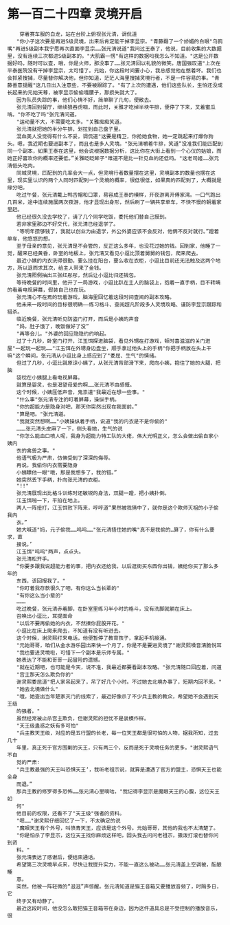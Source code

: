 # 第一百二十四章 灵境开启
        穿着赛车服的白龙，站在台阶上俯视张元清，调侃道
       "你小子这次要是再进S级灵境，出来后肯定能干掉李显宗。"青藤翻了一个娇媚的白眼"乌鸦嘴"再进S级副本我宁愿再次直面李显宗……张元清说道"我问过王泰了，他说，目前收集的大数据里，没有连续三次都进S级副本的。"大肌霸一愣"有这样的数据吗我怎么不知道。"这是公开数据好吗，随时可以查，哦，你是火师，那没事了……张元清回以礼貌的微笑。唐国强叹道"上次在平泰医院没有干掉李显宗，太可惜了。元始，你这段时间要小心，我总感觉他在憋着坏。我们也会抓紧搜捕，尽量替你解决他，但你知道，茫茫人海里搜捕灵境行者，不是一件容易的事。"青藤善意提醒"这几日出入注意些，不要被跟踪了。"有了上次的遭遇，他们这些队长，生怕还没成长起来的元始天尊，被李显宗偷偷嘎腰子，那损失就大了。
       因为队员失踪的事，他们心情不好，简单聊了几句，便散去。
       张元清回到餐厅，继续狼吞虎咽，而此时，关雅才吃掉半块牛排，便停了下来，叉着蜜瓜啃。"你不吃了吗"张元清问道。
       "运动量不大，不需要吃太多。"关雅痴痴笑道。
       张元清就把她的半分牛排，划拉到自己盘子里。
       混血美人没觉得有什么不妥，调侃道"这要是精卫，你抢她食物，她一定跳起来打爆你狗头。嗯，我近期也要进副本了，而且也是多人灵境。"张元清嚼着牛排，笑道“没准我们能匹配到同一个副本，如果王泰在这里，他会说根据数据分析，这比你在大街上看到一个心仪的姑娘，而她正好喜欢你的概率还要低。”关雅眨眨眸子"难道不是比一针见血的还低吗。"这老司姬……张元清低头吃肉。
       同城灵境，匹配到的几率会大一点，但灵境行者数量摆在这里，灵境副本的数量也摆在这里，现实里认识的两个人同时匹配到一个灵境的概率，很低很低，如果真的匹配到了，大概就是缘分吧。
       吃过午餐，张元清戴上鸭舌帽和口罩，易容成王泰的模样，开夜游离开傅家湾。一口气跑出几百米，途中连续施展两次夜游，他才显现出身形，然后刷了一辆共享单车，不快不慢的朝着家里赶。
       他已经很久没去学校了，请了几个同学吃饭，委托他们替自己报到。
       若非家里那边不好交代，张元清已经退学了。
       "等明年攒够钱了，我就以创业为由退学，外公外婆应该不会反对，他俩不反对就行。”蹬着单车，他悠悠的想。
       至于母亲的意见，张元清是不会管的，反正这么多年，也没花过她的钱。回到家，他睡了一觉，醒来已经黄昏，卧室的地板上，张元清又看见小逗比顶着舅舅的钱包，爬来爬去。
       最近小姨的内衣洗得很勤，要么挂在阳台，要么收在衣柜，小逗比目前还无法触及这两个地方，所以退而求其次，给主人带来了金钱。
       张元清照例抽出三张红彤彤，然后让小逗比归还钱包。
       等待晚餐的时间里，他开了一局游戏，小逗比趴在主人的脑袋上，抱着一直手柄，目不转睛的看着电视屏幕，假装自己也在玩。
       张元清心不在焉的玩着游戏，脑海里回忆着这段时间查阅的副本攻略。
       他未来一段时间的目标很明确――练习格斗、查阅超凡阶段多人灵境攻略、谨防李显宗跟踪和猎杀。
       临近晚餐，张元清听见防盗门打开，而后是小姨的声音
       “妈，肚子饿了，晚饭做好了没”
       "再等会儿。"外婆的回应隐隐约约响起。
       过了十几秒，卧室门打开，江玉饵探进脑袋，看见外甥在打游戏，顿时喜滋滋的关门进屋"一起玩一起玩……"江玉饵在外甥身边盘坐，顺手拿过他头上的手柄"你把手柄放在头上干嘛"这个瞬间，张元清从小逗比身上感应到了"委屈、生气"的情绪。
       但过了几秒，小逗比就原谅小姨了，从张元清背部滑下来，爬向小姨，抱住了她的大腿，把脑
       袋枕在小姨腿上看电视屏幕。
       就算是婴灵，也是渴望母爱的啊……张元清不由感慨。
       这个时候，小姨压低声音，鬼祟道"我最近在想一些事。"
       "什么事"张元清专注的盯着屏幕，操纵手柄。
       "你的超能力是隐身对吧，那天你突然出现在我面前。”
       "算是吧。"张元清道。
       "我就突然想啊……"小姨操纵着手柄，说道"我的内衣是不是你偷的"
       ………张元清头皮麻了一下，侧头看她，生气的说
       "你怎么能血口喷人呢，我身为超能力特工队的大佬，伟大光明正义，怎么会做出偷自家小姨内
       衣的禽兽之事。"
       他语气极为严肃，仿佛受到了深深的侮辱。
       再说，我偷你内衣需要隐身
       小姨瞟他一眼"哦，那是我想多了，我的错。”
       她突然丢下手柄，扑向张元清的衣柜。
       "!!"
       张元清展现出比格斗训练时还敏锐的身法，双腿一蹬，把小姨扑倒。
       江玉饵啪一下，平拍在地上。
       两人一阵扭打，江玉饵败下阵来，哼哼道“果然被我猜中了，就你是这个欺师灭祖的小子偷我内
       衣。”
       她大喊道"妈，元子偷我……呜呜……"张元清捂住她的嘴"真不是我偷的…算了，你有什么要求，直
       接说。’
       江玉饵"呜呜"两声，点点头。
       张元清松开手。
       “你要多跟我说超能力者的事，把内衣还给我，以后逛街买东西你出钱，姨给你买了那么多年的
       东西，该回报我了。"
       "你盯着我存款很久了吧，有你这么当长辈的"
       "有你这么当小辈的"
       ………
       吃过晚餐，张元清赤着脚，在卧室里练习半小时的格斗，没有洗脚就躺在床上。
       召唤出小逗比，耳提面命
       "以后不要再偷她的内衣，不然揍你屁股开花。"
       小逗比在床上爬来爬去，不知道有没有听进去。
       这个时候，谢灵熙打来电话，他便暂停了教育孩子，拿起手机接通。
       "元始哥哥，咱们从金水游乐园出来快一个月了，你是不是要进灵境了"谢灵熙嗓音清脆悦耳
       "我也要进灵境啦，可惜下一个副本是乐师专属。"
       她表达了不能和哥哥一起冒险的遗憾。
       "就在近期吧，也可能是今天，说不准，我最近都要看副本攻略。"张元清随口回应着，问道
       "宫主那天怎么欺负你的"
       谢灵熙委屈道"把人家吊起来了，吊了好几个小时。不过她去北境办事了，短期内回不来。"
       "她去北境做什么"
       "哦，她查出当年楚家灭门的线索了，最近好像杀了不少兵主教的教众，希望她不会遇到天王级
       的强者。"
       虽然经常被止杀宫主欺负，但谢灵熙的担忧不是装模作样。
       "天王级蛊惑之妖有多可怕"
       "兵主教天王级，对应的是五行盟的长老，每一位天王都是很可怕的人物，据我所知，过去几十
       年里，真正死于官方围剿的天王，只有两三个，反而是死于灵境任务的更多。"谢灵熙语气不自
       觉的严肃∶
       "兵主教最强的天王叫恐惧天王‘，我听老祖宗说，就算是遭遇了官方的盟主，恐惧天王也能全身
       而退。”
       那兵主教的修罗得多恐怖……张元清心里嘀咕，"我记得李显宗是魔眼天王的心腹，这位天王如
       何"
       他目前的权限，还看不了"天王级"强者的资料。
       "嗯……"谢灵熙仔细回忆了一下，不太确定的说
       "魔眼天王有个外号，叫愤青天王，应该是这个外号。元始哥哥，其他的我也不太清楚了。
       "你是怕杀了李显宗，这位天王找你麻烦这样吧，回头我去问问老祖宗，撒泼打滚也替你问到资
       料。"
       张元清表达了感谢后，便结束通话。
       希望第三次灵境早点来，尽快让我提升实力，不能一直这么被动……张元清盖上空调被，酝酿睡
       意。
       突然，他被一阵轻微的“滋滋”声惊醒。张元清知道是猫王音箱又要播放音频了，时隔多日，它
       终于又有动静了。
       最近这段时间，他没怎么敢把猫王音箱带在身边，因为这件道具总是不受控制的播放音乐，很